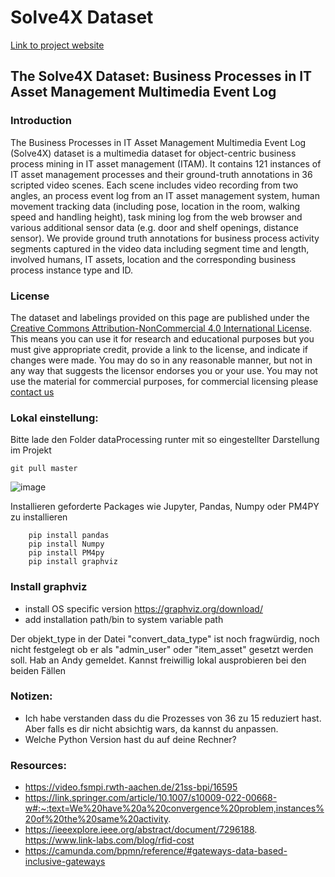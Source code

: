 
# Solve4X Dataset

[Link to project website](https://x2log.pages.fraunhofer.de/solve4x/)

## **The Solve4X Dataset**: Business Processes in IT Asset Management Multimedia Event Log

### Introduction

The Business Processes in IT Asset Management Multimedia Event Log (Solve4X) dataset is a multimedia dataset for object-centric business process mining in IT asset management (ITAM). It contains 121 instances of IT asset management processes and their ground-truth annotations in 36 scripted video scenes. Each scene includes video recording from two angles, an process event log from an IT asset management system, human movement tracking data (including pose, location in the room, walking speed and handling height), task mining log from the web browser and various additional sensor data (e.g. door and shelf openings, distance sensor). We provide ground truth annotations for business process activity segments captured in the video data including segment time and length, involved humans, IT assets, location and the corresponding business process instance type and ID.

### License

The dataset and labelings provided on this page are published under the [Creative Commons Attribution-NonCommercial 4.0 International License](https://creativecommons.org/licenses/by-nc/4.0/).
This means you can use it for research and educational purposes but you must give appropriate credit, provide a link to the license, and indicate if changes were made.
You may do so in any reasonable manner, but not in any way that suggests the licensor endorses you or your use.
You may not use the material for commercial purposes, for commercial licensing please [contact us](https://x2log.pages.fraunhofer.de/solve4x/)

### Lokal einstellung:
Bitte lade den Folder dataProcessing runter mit so eingestellter Darstellung im Projekt

``` git pull master ```

![image](https://github.com/user-attachments/assets/4c4064c3-aab3-4639-82d6-db3d2ad29213)

Installieren geforderte Packages wie Jupyter, Pandas, Numpy oder PM4PY zu installieren

``` pip install jupyter
    pip install pandas
    pip install Numpy
    pip install PM4py
    pip install graphviz
```
### Install graphviz
- install OS specific version https://graphviz.org/download/
- add installation path/bin to system variable path


Der objekt_type in der Datei "convert_data_type" ist noch fragwürdig, noch nicht festgelegt ob er als "admin_user" oder "item_asset" gesetzt werden soll. Hab an Andy gemeldet. Kannst freiwillig lokal ausprobieren bei den beiden Fällen

### Notizen:
- Ich habe verstanden dass du die Prozesses von 36 zu 15 reduziert hast. Aber falls es dir nicht absichtig wars, da kannst du anpassen.
- Welche Python Version hast du auf deine Rechner?


### Resources:
- https://video.fsmpi.rwth-aachen.de/21ss-bpi/16595
- https://link.springer.com/article/10.1007/s10009-022-00668-w#:~:text=We%20have%20a%20convergence%20problem,instances%20of%20the%20same%20activity.
- https://ieeexplore.ieee.org/abstract/document/7296188. https://www.link-labs.com/blog/rfid-cost
- https://camunda.com/bpmn/reference/#gateways-data-based-inclusive-gateways